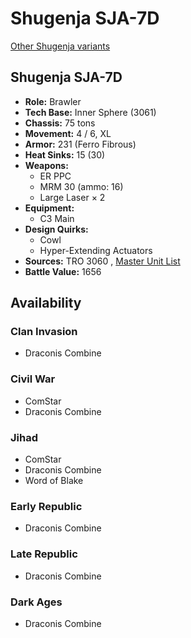 # Shugenja SJA-7D 

[Other Shugenja variants](../shugenja.md) 

## Shugenja SJA-7D 

- **Role:** Brawler 
- **Tech Base:** Inner Sphere (3061) 
- **Chassis:** 75 tons 
- **Movement:** 4 / 6, XL 
- **Armor:** 231 (Ferro Fibrous) 
- **Heat Sinks:** 15 (30) 
- **Weapons:** 
  - ER PPC 
  - MRM 30 (ammo: 16) 
  - Large Laser × 2 
- **Equipment:** 
  - C3 Main 
- **Design Quirks:** 
  - Cowl 
  - Hyper-Extending Actuators 
- **Sources:** TRO 3060 , [Master Unit List](http://masterunitlist.info/Unit/Details/2942/shugenja-sja-7d) 
- **Battle Value:** 1656 

## Availability 

### Clan Invasion 

- Draconis Combine 

### Civil War 

- ComStar 
- Draconis Combine 

### Jihad 

- ComStar 
- Draconis Combine 
- Word of Blake 

### Early Republic 

- Draconis Combine 

### Late Republic 

- Draconis Combine 

### Dark Ages 

- Draconis Combine 

